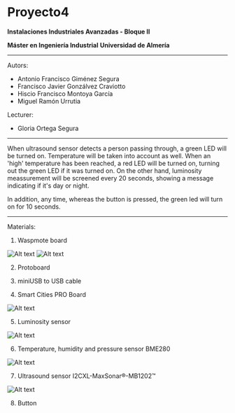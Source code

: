 ﻿# Proyecto4

**Instalaciones Industriales Avanzadas - Bloque II**

**Máster en Ingeniería Industrial**
**Universidad de Almería**

---

Autors:

* Antonio Francisco Giménez Segura
* Francisco Javier Gonzálvez Craviotto
* Hiscio Francisco Montoya García
* Miguel Ramón Urrutia

Lecturer:

* Gloria Ortega Segura

---

When ultrasound sensor detects a person passing through, a green LED will be turned on.
Temperature will be taken into account as well. When an 'high' temperature has been 
reached, a red LED will be turned on, turning out the green LED if it was turned on.
On the other hand, luminosity meassurement will be screened every 20 seconds, showing a 
message indicating if it's day or night.

In addition, any time, whereas the button is pressed, the green led will turn on for 10 seconds.

---

Materials:

1. Waspmote board

![Alt text](/imagenes/gps_gprs_antenna1.png?raw=true "GPS+GPRS module with GPS and GPRS antenna")
![Alt text](/imagenes/gps_gprs_antenna2.png?raw=true "GPS+GPRS module with GPS and GPRS antenna")

2. Protoboard

3. miniUSB to USB cable

4. Smart Cities PRO Board

![Alt text](/imagenes/smartcitiesPRO.png?raw=true "Smart Cities PRO board")

5. Luminosity sensor

![Alt text](/imagenes/luminosity.png?raw=true "Luminosity Sensor")


6. Temperature, humidity and pressure sensor BME280

![Alt text](/imagenes/bme280.png?raw=true "Temperature, humidity and pressure sensor BME280")

7. Ultrasound sensor I2CXL-MaxSonar®-MB1202™

![Alt text](/imagenes/ultrasound.png?raw=true "Ultrasound sensor I2CXL-MaxSonar®-MB1202™")

8. Button
